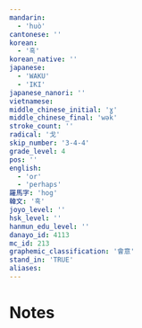 ```yaml
---
mandarin:
  - 'huò'
cantonese: ''
korean:
  - '혹'
korean_native: ''
japanese:
  - 'WAKU'
  - 'IKI'
japanese_nanori: ''
vietnamese:
middle_chinese_initial: 'ɣ'
middle_chinese_final: 'wək'
stroke_count: ''
radical: '戈'
skip_number: '3-4-4'
grade_level: 4
pos: ''
english:
  - 'or'
  - 'perhaps'
羅馬字: 'hog'
韓文: '혹'
joyo_level: ''
hsk_level: ''
hanmun_edu_level: ''
danayo_id: 4113
mc_id: 213
graphemic_classification: '會意'
stand_in: 'TRUE'
aliases:
---
```


# Notes
